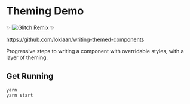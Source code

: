 # Theming Demo

:sparkles: [![Glitch Remix](https://img.shields.io/badge/glitch-live%20remix-e955ff.svg?colorA=e955ff&colorB=555555)](https://glitch.com/edit/#!/writing-themeable-components) :sparkles:

https://github.com/loklaan/writing-themed-components

Progressive steps to writing a component with overridable styles, with a layer of theming.

## Get Running

```shell
yarn
yarn start
```
